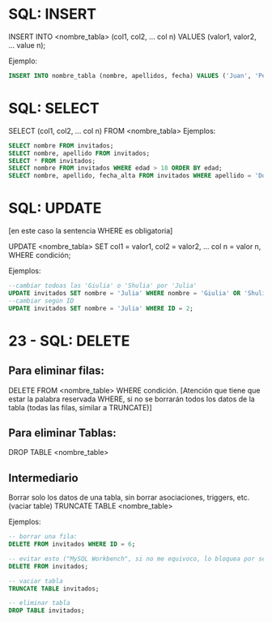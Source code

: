 # SQL: INSERT
INSERT INTO <nombre_tabla> (col1, col2, ... col n)
VALUES (valor1, valor2, ... value n);

Ejemplo: 
```sql
INSERT INTO nombre_tabla (nombre, apellidos, fecha) VALUES ('Juan', 'Pérez', '2023-04-25');
```


# SQL: SELECT
SELECT (col1, col2, ... col n) FROM <nombre_tabla>
Ejemplos: 
```sql
SELECT nombre FROM invitados;
SELECT nombre, apellido FROM invitados;
SELECT * FROM invitados;
SELECT nombre FROM invitados WHERE edad > 18 ORDER BY edad;
SELECT nombre, apellido, fecha_alta FROM invitados WHERE apellido = 'Dominguez' BY edad;
```



# SQL: UPDATE
[en este caso la sentencia WHERE es obligatoria]

UPDATE <nombre_tabla>
SET col1 = valor1, col2 = valor2, ... col n = valor n, 
WHERE condición;

Ejemplos: 
```sql
--cambiar todoas las 'Giulia' o 'Shulia' por 'Julia'
UPDATE invitados SET nombre = 'Julia' WHERE nombre = 'Giulia' OR 'Shulia'; 
--cambiar según ID
UPDATE invitados SET nombre = 'Julia' WHERE ID = 2; 
```


# 23 - SQL: DELETE
## Para eliminar filas:
DELETE FROM <nombre_table> WHERE condición.
[Atención que tiene que estar la palabra reservada WHERE, si no se borrarán todos los datos de la tabla (todas las filas, similar a TRUNCATE)]

## Para eliminar Tablas:
DROP TABLE <nombre_table>

## Intermediario
Borrar solo los datos de una tabla, sin borrar asociaciones, triggers, etc.
(vaciar table)
TRUNCATE TABLE <nombre_table>

Ejemplos: 
```sql
-- borrar una fila:
DELETE FROM invitados WHERE ID = 6;

-- evitar esto ("MySQL Workbench", si no me equivoco, lo bloquea por seguridad):
DELETE FROM invitados;

-- vaciar tabla
TRUNCATE TABLE invitados;

-- eliminar tabla
DROP TABLE invitados;

```